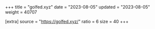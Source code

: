 +++
title = "golfed.xyz"
date = "2023-08-05"
updated = "2023-08-05"
weight = 40707

[extra]
source = "https://golfed.xyz/"
ratio = 6
size = 40
+++
